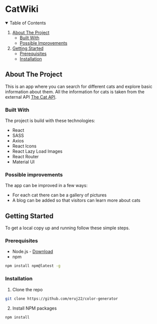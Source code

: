 # CatWiki

<!-- TABLE OF CONTENTS -->
<details open="open">
  <summary>Table of Contents</summary>
  <ol>
    <li>
      <a href="#about-the-project">About The Project</a>
      <ul>
        <li><a href="#built-with">Built With</a></li>
        <li><a href="#possible-improvements">Possible Improvements</a></li>
      </ul>
    </li>
    <li>
      <a href="#getting-started">Getting Started</a>
      <ul>
        <li><a href="#prerequisites">Prerequisites</a></li>
        <li><a href="#installation">Installation</a></li>
      </ul>
    </li>
  </ol>
</details>

<!-- ABOUT THE PROJECT -->

## About The Project

This is an app where you can search for different cats and explore basic information about them. All the information for cats is taken from the external API <a href="https://docs.thecatapi.com/">The Cat API</a>.

### Built With

The project is build with these technologies:

- React
- SASS
- Axios
- React Icons
- React Lazy Load Images
- React Router
- Material UI

### Possible improvements

The app can be improved in a few ways:

- For each cat there can be a gallery of pictures
- A blog can be added so that visitors can learn more about cats

<!-- GETTING STARTED -->

## Getting Started

To get a local copy up and running follow these simple steps.

### Prerequisites

- Node.js - [Download](https://nodejs.org)
- npm

```sh
npm install npm@latest -g
```

### Installation

1. Clone the repo

```sh
git clone https://github.com/eruj22/color-generator
```

2. Install NPM packages

```sh
npm install
```
